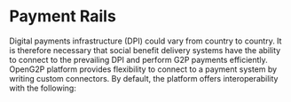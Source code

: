 # Payment Rails

Digital payments infrastructure (DPI) could vary from country to country. It is therefore necessary that social benefit delivery systems have the ability to connect to the prevailing DPI and perform G2P payments efficiently. OpenG2P platform provides flexibility to connect to a payment system by writing custom connectors. By default, the platform offers interoperability with the following:
